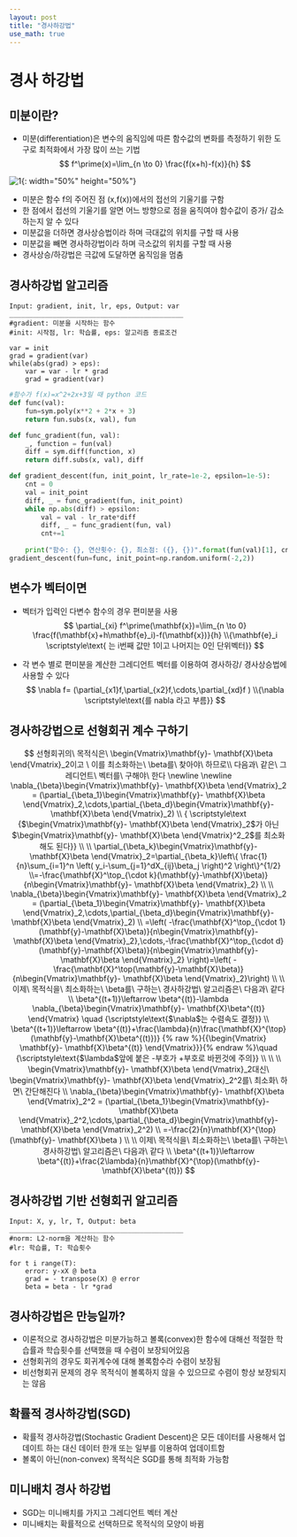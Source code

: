 ```yaml
---
layout: post
title: "경사하강법"
use_math: true
---
```

# 경사 하강법

## 미분이란?

- 미분(differentiation)은 변수의 움직임에 따른 함수값의 변화를 측정하기 위한 도구로 최적화에서 가장 많이 쓰는 기법
  $$
  f^\prime(x)=\lim_{n \to 0}	\frac{f(x+h)-f(x)}{h}
  $$

![1](https://user-images.githubusercontent.com/90087083/179637494-38cee096-571c-4219-a2a4-2b2cd9ec9bd8.jpg){: width="50%" height="50%"}


- 미분은 함수 f의 주어진 점 (x,f(x))에서의 접선의 기울기를 구함
- 한 점에서 접선의 기울기를 알면 어느 방향으로 점을 움직여야 함수값이 증가/ 감소하는지 알 수 있다
- 미분값을 더하면 경사상승법이라 하며 극대값의 위치를 구할 때 사용
- 미분값을 빼면 경사하강법이라 하며 극소값의 위치를 구할 때 사용
- 경사상승/하강법은 극값에 도달하면 움직임을 멈춤



## 경사하강법 알고리즘

```
Input: gradient, init, lr, eps, Output: var
____________________________________________
#gradient: 미분을 시작하는 함수
#init: 시작점, lr: 학습률, eps: 알고리즘 종료조건

var = init
grad = gradient(var)
while(abs(grad) > eps):
	var = var - lr * grad
	grad = gradient(var)
```



```python
#함수가 f(x)=x^2+2x+3일 때 python 코드
def func(val):
    fun=sym.poly(x**2 + 2*x + 3)
    return fun.subs(x, val), fun

def func_gradient(fun, val):
    _, function = fun(val)
    diff = sym.diff(function, x)
    return diff.subs(x, val), diff

def gradient_descent(fun, init_point, lr_rate=1e-2, epsilon=1e-5):
    cnt = 0
    val = init_point
    diff, _ = func_gradient(fun, init_point)
    while np.abs(diff) > epsilon:
        val = val - lr_rate*diff
        diff, _ = func_gradient(fun, val)
        cnt+=1
        
    print("함수: {}, 연산횟수: {}, 최소점: ({}, {})".format(fun(val)[1], cnt, val, fun(val)[0]))
gradient_descent(fun=func, init_point=np.random.uniform(-2,2))
```



## 변수가 벡터이면

- 벡터가 입력인 다변수 함수의 경우 편미분을 사용
  $$
  \partial_{xi} f^\prime(\mathbf{x})=\lim_{n \to 0}	\frac{f(\mathbf{x}+h\mathbf{e}_i)-f(\mathbf{x})}{h}
  \\{\mathbf{e}_i \scriptstyle\text{ 는 i번째 값만 1이고 나머지는 0인 단위벡터}}
  $$

- 각 변수 별로 편미분을 계산한 그레디언트 벡터를 이용하여 경사하강/ 경사상승법에 사용할 수 있다
  $$
  \nabla f= (\partial_{x1}f,\partial_{x2}f,\cdots,\partial_{xd}f )
  \\{\nabla \scriptstyle\text{를 nabla 라고 부름}}
  $$



## 경사하강법으로 선형회귀 계수 구하기

$$
선형회귀의\ 목적식은\ \begin{Vmatrix}\mathbf{y}- \mathbf{X}\beta \end{Vmatrix}_2이고 \ 이를 최소화하는\ \beta를\ 찾아야\ 하므로\\ 다음과\ 같은\ 그레디언트\ 벡터를\ 구해야\ 한다
\newline
\newline
\nabla_{\beta}\begin{Vmatrix}\mathbf{y}- \mathbf{X}\beta \end{Vmatrix}_2
= (\partial_{\beta_1}\begin{Vmatrix}\mathbf{y}- \mathbf{X}\beta \end{Vmatrix}_2,\cdots,\partial_{\beta_d}\begin{Vmatrix}\mathbf{y}- \mathbf{X}\beta \end{Vmatrix}_2)
\\ { \scriptstyle\text {$\begin{Vmatrix}\mathbf{y}- \mathbf{X}\beta \end{Vmatrix}_2$가 아닌 $\begin{Vmatrix}\mathbf{y}- \mathbf{X}\beta \end{Vmatrix}^2_2$를 최소화 해도 된다}}
\\
\\
\partial_{\beta_k}\begin{Vmatrix}\mathbf{y}- \mathbf{X}\beta \end{Vmatrix}_2=\partial_{\beta_k}\left\{ \frac{1}{n}\sum_{i=1}^n	\left( y_i-\sum_{j=1}^dX_{ij}\beta_j \right)^2 \right\}^{1/2}
\\=-\frac{\mathbf{X}^\top_{\cdot k}(\mathbf{y}-\mathbf{X}\beta)}{n\begin{Vmatrix}\mathbf{y}- \mathbf{X}\beta \end{Vmatrix}_2}
\\
\\
\nabla_{\beta}\begin{Vmatrix}\mathbf{y}- \mathbf{X}\beta \end{Vmatrix}_2
= (\partial_{\beta_1}\begin{Vmatrix}\mathbf{y}- \mathbf{X}\beta \end{Vmatrix}_2,\cdots,\partial_{\beta_d}\begin{Vmatrix}\mathbf{y}- \mathbf{X}\beta \end{Vmatrix}_2)
\\ =\left( -\frac{\mathbf{X}^\top_{\cdot 1}(\mathbf{y}-\mathbf{X}\beta)}{n\begin{Vmatrix}\mathbf{y}- \mathbf{X}\beta \end{Vmatrix}_2},\cdots,-\frac{\mathbf{X}^\top_{\cdot d}(\mathbf{y}-\mathbf{X}\beta)}{n\begin{Vmatrix}\mathbf{y}- \mathbf{X}\beta \end{Vmatrix}_2} \right)=\left( -\frac{\mathbf{X}^\top(\mathbf{y}-\mathbf{X}\beta)}{n\begin{Vmatrix}\mathbf{y}- \mathbf{X}\beta \end{Vmatrix}_2}\right)
\\
\\
이제\ 목적식을\ 최소화하는\ \beta를\ 구하는\ 경사하강법\ 알고리즘은\ 다음과\ 같다
\\ \beta^{(t+1)}\leftarrow \beta^{(t)}-\lambda \nabla_{\beta}\begin{Vmatrix}\mathbf{y}- \mathbf{X}\beta^{(t)} \end{Vmatrix}
\quad {\scriptstyle\text{$\nabla$는 수렴속도 결정}}
\\ \beta^{(t+1)}\leftarrow \beta^{(t)}+\frac{\lambda}{n}\frac{\mathbf{X}^{\top}(\mathbf{y}-\mathbf{X}\beta^{(t)})}
{% raw %}{{\begin{Vmatrix} \mathbf{y}- \mathbf{X}\beta^{(t)} \end{Vmatrix}}}{% endraw %}\quad {\scriptstyle\text{$\lambda$앞에 붙은 -부호가 +부호로 바뀐것에 주의}}
\\
\\
\\ \begin{Vmatrix}\mathbf{y}- \mathbf{X}\beta \end{Vmatrix}_2대신\ \begin{Vmatrix}\mathbf{y}- \mathbf{X}\beta \end{Vmatrix}_2^2를\ 최소화\ 하면\ 간단해진다
\\
\nabla_{\beta}\begin{Vmatrix}\mathbf{y}- \mathbf{X}\beta \end{Vmatrix}_2^2
= (\partial_{\beta_1}\begin{Vmatrix}\mathbf{y}- \mathbf{X}\beta \end{Vmatrix}_2^2,\cdots,\partial_{\beta_d}\begin{Vmatrix}\mathbf{y}- \mathbf{X}\beta \end{Vmatrix}_2^2)
\\ =-\frac{2}{n}\mathbf{X}^{\top}(\mathbf{y}- \mathbf{X}\beta )
\\
\\ 이제\ 목적식을\ 최소화하는\ \beta를\ 구하는\ 경사하강법\ 알고리즘은\ 다음과\ 같다
\\ \beta^{(t+1)}\leftarrow \beta^{(t)}+\frac{2\lambda}{n}\mathbf{X}^{\top}(\mathbf{y}- \mathbf{X}\beta^{(t)})
$$



## 경사하강법 기반 선형회귀 알고리즘

```
Input: X, y, lr, T, Output: beta
____________________________________________
#norm: L2-norm을 계산하는 함수
#lr: 학습률, T: 학습횟수

for t i range(T):
	error: y-xX @ beta
    grad = - transpose(X) @ error
    beta = beta - lr *grad
```



## 경사하강법은 만능일까?

- 이론적으로 경사하강법은 미분가능하고 볼록(convex)한 함수에 대해선 적절한 학습률과 학습횟수를 선택했을 때 수렴이 보장되어있음
- 선형회귀의 경우도 회귀계수에 대해 볼록함수라 수렴이 보장됨
- 비선형회귀 문제의 경우 목적식이 볼록하지 않을 수 있으므로 수렴이 항상 보장되지는 않음



## 확률적 경사하강법(SGD)

- 확률적 경사하강법(Stochastic Gradient Descent)은 모든 데이터를 사용해서 업데이트 하는 대신 데이터 한개 또는 일부를 이용하여 업데이트함
- 볼록이 아닌(non-convex) 목적식은 SGD를 통해 최적화 가능함



## 미니배치 경사 하강법

- SGD는 미니배치를 가지고 그레디언트 벡터 계산
- 미니배치는 확률적으로 선택하므로 목적식의 모양이 바뀜
